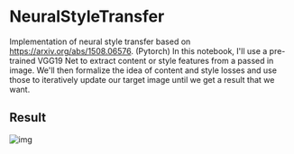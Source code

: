 # NeuralStyleTransfer
Implementation of neural style transfer based on https://arxiv.org/abs/1508.06576. (Pytorch)
In this notebook, I'll use a pre-trained VGG19 Net to extract content or style features from a passed in image. 
We'll then formalize the idea of content and style losses and use those to iteratively update our target image until we get a result that we want.

## Result
![img](https://imgur.com/wu7wE7i.jpg)
